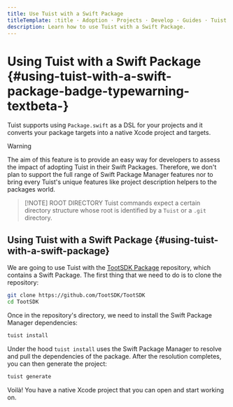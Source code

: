 ```yaml
---
title: Use Tuist with a Swift Package
titleTemplate: :title · Adoption · Projects · Develop · Guides · Tuist
description: Learn how to use Tuist with a Swift Package.
---
```


# Using Tuist with a Swift Package <Badge type="warning" text="beta" /> {#using-tuist-with-a-swift-package-badge-typewarning-textbeta-}

Tuist supports using `Package.swift` as a DSL for your projects and it converts your package targets into a native Xcode project and targets.

> [!WARNING]
> The aim of this feature is to provide an easy way for developers to assess the impact of adopting Tuist in their Swift Packages. Therefore, we don't plan to support the full range of Swift Package Manager features nor to bring every Tuist's unique features like <LocalizedLink href="/guides/develop/projects/code-sharing">project description helpers</LocalizedLink> to the packages world.

> [!NOTE] ROOT DIRECTORY
> Tuist commands expect a certain <LocalizedLink href="/guides/develop/projects/directory-structure#standard-tuist-projects">directory structure</LocalizedLink> whose root is identified by a `Tuist` or a `.git` directory.

## Using Tuist with a Swift Package {#using-tuist-with-a-swift-package}

We are going to use Tuist with the [TootSDK Package](https://github.com/TootSDK/TootSDK) repository, which contains a Swift Package. The first thing that we need to do is to clone the repository:

```bash
git clone https://github.com/TootSDK/TootSDK
cd TootSDK
```

Once in the repository's directory, we need to install the Swift Package Manager dependencies:

```bash
tuist install
```

Under the hood `tuist install` uses the Swift Package Manager to resolve and pull the dependencies of the package.
After the resolution completes, you can then generate the project:

```bash
tuist generate
```

Voilà! You have a native Xcode project that you can open and start working on.
